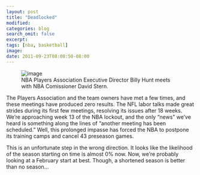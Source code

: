 ```yaml
---
layout: post
title: "Deadlocked"
modified:
categories: blog
search_omit: false
excerpt:
tags: [nba, basketball]
image:
date: 2011-09-23T08:08:50-08:00
---
```

<figure>
    <img src="/images/deadlocked.jpg" alt="image">
    <figcaption>NBA Players Association Executive Director Billy Hunt meets with NBA Comissioner David Stern.</figcaption>
</figure>

The Players Association and the team owners have met a few times, and these meetings have produced zero results. The NFL labor talks made great strides during its first few meetings, resolving its issues after 18 weeks. We’re approaching week 13 of the NBA lockout, and the only “news” we’ve heard is something along the lines of “another meeting has been scheduled.” Well, this prolonged impasse has forced the NBA to postpone its training camps and cancel 43 preseason games.

This is an unfortunate step in the wrong direction. It looks like the likelihood of the season starting on time is almost 0% now. Now, we’re probably looking at a February start at best. Though, a shortened season is better than no season…
